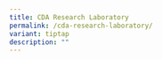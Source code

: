 ```yaml
---
title: CDA Research Laboratory
permalink: /cda-research-laboratory/
variant: tiptap
description: ""
---
```

